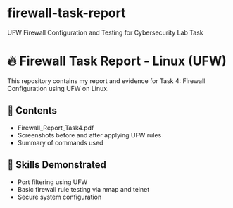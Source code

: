 # firewall-task-report
UFW Firewall Configuration and Testing for Cybersecurity Lab Task
# 🔥 Firewall Task Report - Linux (UFW)

This repository contains my report and evidence for Task 4: Firewall Configuration using UFW on Linux.

## 📄 Contents
- Firewall_Report_Task4.pdf
- Screenshots before and after applying UFW rules
- Summary of commands used

## 🧠 Skills Demonstrated
- Port filtering using UFW
- Basic firewall rule testing via nmap and telnet
- Secure system configuration
